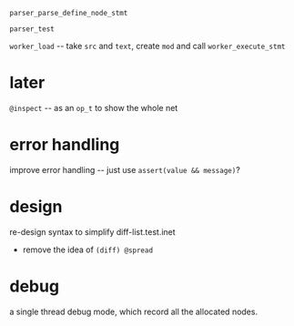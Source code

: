 `parser_parse_define_node_stmt`

`parser_test`

`worker_load` -- take `src` and `text`, create `mod` and call `worker_execute_stmt`

# later

`@inspect` -- as an `op_t` to show the whole net

# error handling

improve error handling -- just use `assert(value && message)`?

# design

re-design syntax to simplify diff-list.test.inet

- remove the idea of `(diff) @spread`

# debug

a single thread debug mode, which record all the allocated nodes.
